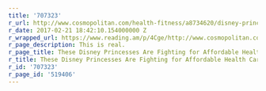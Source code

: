 ```yaml
---
title: '707323'
r_url: http://www.cosmopolitan.com/health-fitness/a8734620/disney-princesses-healthcare/
r_date: 2017-02-21 18:42:10.154000000 Z
r_wrapped_url: https://www.reading.am/p/4Cge/http://www.cosmopolitan.com/health-fitness/a8734620/disney-princesses-healthcare/
r_page_description: This is real.
r_page_title: These Disney Princesses Are Fighting for Affordable Health Care
r_title: These Disney Princesses Are Fighting for Affordable Health Care
r_id: '707323'
r_page_id: '519406'
---
```


